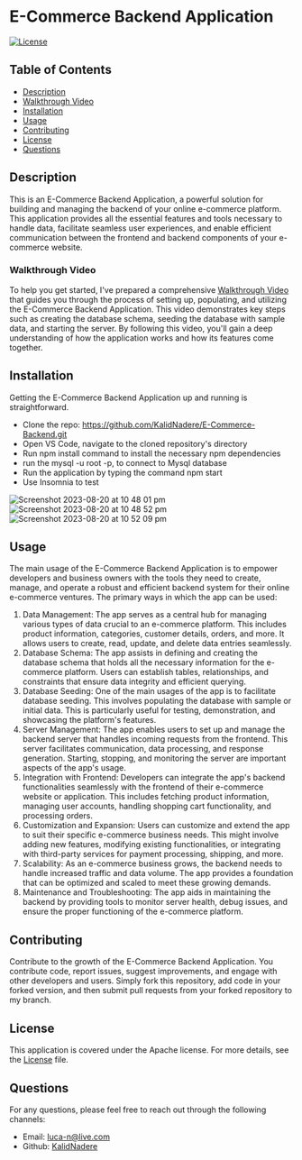 # E-Commerce Backend Application

[![License](https://img.shields.io/badge/License-Apache%202.0-blue.svg)](https://opensource.org/licenses/Apache)

## Table of Contents
- [Description](#description)
- [Walkthrough Video](#walkthrough-video)
- [Installation](#installation)
- [Usage](#usage)
- [Contributing](#contributing)
- [License](#license)
- [Questions](#questions)
  
## Description
This is an E-Commerce Backend Application, a powerful solution for building and managing the backend of your online e-commerce platform. This application provides all the essential features and tools necessary to handle data, facilitate seamless user experiences, and enable efficient communication between the frontend and backend components of your e-commerce website.

### Walkthrough Video
To help you get started, I've prepared a comprehensive [Walkthrough Video](https://www.youtube.com/watch?v=OINqn7jXu-o&ab_channel=KalidNadere) that guides you through the process of setting up, populating, and utilizing the E-Commerce Backend Application. This video demonstrates key steps such as creating the database schema, seeding the database with sample data, and starting the server. By following this video, you'll gain a deep understanding of how the application works and how its features come together.


## Installation <a name='installation'></a>
Getting the E-Commerce Backend Application up and running is straightforward.
- Clone the repo: https://github.com/KalidNadere/E-Commerce-Backend.git 
- Open VS Code, navigate to the cloned repository's directory
- Run npm install command to install the necessary npm dependencies
- run the mysql -u root -p, to connect to Mysql database
- Run the application by typing the command npm start
- Use Insomnia to test

![Screenshot 2023-08-20 at 10 48 01 pm](https://github.com/KalidNadere/E-Commerce-Backend/assets/131591052/67aa1bad-1d15-4767-9c79-ec285aaa2c40)
![Screenshot 2023-08-20 at 10 48 52 pm](https://github.com/KalidNadere/E-Commerce-Backend/assets/131591052/740b3b4a-37e0-45d5-86a8-be40bcc9b649)
![Screenshot 2023-08-20 at 10 52 09 pm](https://github.com/KalidNadere/E-Commerce-Backend/assets/131591052/001ef2c6-fe12-431c-9991-5af6354679ae)

## Usage <a name='usage'></a>
The main usage of the E-Commerce Backend Application is to empower developers and business owners with the tools they need to create, manage, and operate a robust and efficient backend system for their online e-commerce ventures.
The primary ways in which the app can be used:
1. Data Management: The app serves as a central hub for managing various types of data crucial to an e-commerce platform. This includes product information, categories, customer details, orders, and more. It allows users to create, read, update, and delete data entries seamlessly.
2. Database Schema: The app assists in defining and creating the database schema that holds all the necessary information for the e-commerce platform. Users can establish tables, relationships, and constraints that ensure data integrity and efficient querying.
3. Database Seeding: One of the main usages of the app is to facilitate database seeding. This involves populating the database with sample or initial data. This is particularly useful for testing, demonstration, and showcasing the platform's features.
4. Server Management: The app enables users to set up and manage the backend server that handles incoming requests from the frontend. This server facilitates communication, data processing, and response generation. Starting, stopping, and monitoring the server are important aspects of the app's usage.
5. Integration with Frontend: Developers can integrate the app's backend functionalities seamlessly with the frontend of their e-commerce website or application. This includes fetching product information, managing user accounts, handling shopping cart functionality, and processing orders.
6. Customization and Expansion: Users can customize and extend the app to suit their specific e-commerce business needs. This might involve adding new features, modifying existing functionalities, or integrating with third-party services for payment processing, shipping, and more.
7. Scalability: As an e-commerce business grows, the backend needs to handle increased traffic and data volume. The app provides a foundation that can be optimized and scaled to meet these growing demands.
8. Maintenance and Troubleshooting: The app aids in maintaining the backend by providing tools to monitor server health, debug issues, and ensure the proper functioning of the e-commerce platform.
  
## Contributing <a name='contributing'></a>
Contribute to the growth of the E-Commerce Backend Application. You contribute code, report issues, suggest improvements, and engage with other developers and users.
Simply fork this repository, add code in your forked version, and then submit pull requests from your forked repository to my branch.

 ## License <a name='license'></a>
This application is covered under the Apache license. For more details, see the [License](https://opensource.org/licenses/Apache) file.

## Questions <a name='questions'></a>
For any questions, please feel free to reach out through the following channels:
- Email: luca-n@live.com
- Github: [KalidNadere](https://github.com/KalidNadere)